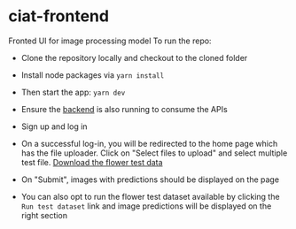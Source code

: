 # ciat-frontend
Fronted UI for image processing model
To run the repo:

- Clone the repository locally and checkout to the cloned folder

- Install node packages via `yarn install`

- Then start the app: `yarn dev`

- Ensure the [backend](https://github.com/janetnim/ciat-backend/README.md) is also running to consume the APIs

- Sign up and log in

- On a successful log-in, you will be redirected to the home page which has the file uploader. Click on "Select files to upload" and select multiple test file. [Download the flower test data](https://huggingface.co/datasets/smutuvi/flower_test_data)

- On "Submit", images with predictions should be displayed on the page

- You can also opt to run the flower test dataset available by clicking the `Run test dataset` link and image predictions will be displayed on the right section
